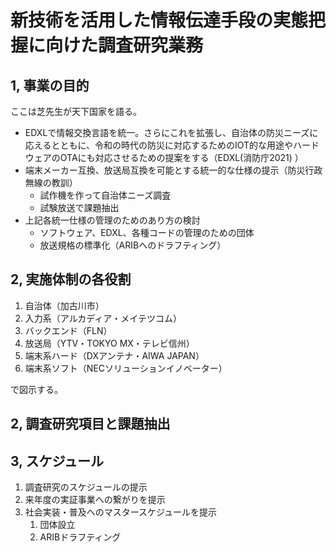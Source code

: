 # 新技術を活用した情報伝達手段の実態把握に向けた調査研究業務

## 1, 事業の目的
ここは芝先生が天下国家を語る。
* EDXLで情報交換言語を統一。さらにこれを拡張し、自治体の防災ニーズに応えるとともに、令和の時代の防災に対応するためのIOT的な用途やハードウェアのOTAにも対応させるための提案をする（EDXL(消防庁2021) ）
* 端末メーカー互換、放送局互換を可能とする統一的な仕様の提示（防災行政無線の教訓）
    * 試作機を作って自治体ニーズ調査
    * 試験放送で課題抽出
* 上記各統一仕様の管理のためのあり方の検討
    * ソフトウェア、EDXL、各種コードの管理のための団体
    * 放送規格の標準化（ARIBへのドラフティング）


## 2, 実施体制の各役割
1. 自治体（加古川市）
2. 入力系（アルカディア・メイテツコム）
3. バックエンド（FLN）
4. 放送局（YTV・TOKYO MX・テレビ信州）
6. 端末系ハード（DXアンテナ・AIWA JAPAN）
7. 端末系ソフト（NECソリューションイノベーター）

で図示する。


## 2, 調査研究項目と課題抽出


## 3, スケジュール
1. 調査研究のスケジュールの提示
2. 来年度の実証事業への繋がりを提示
3. 社会実装・普及へのマスタースケジュールを提示
    1. 団体設立
    2. ARIBドラフティング

